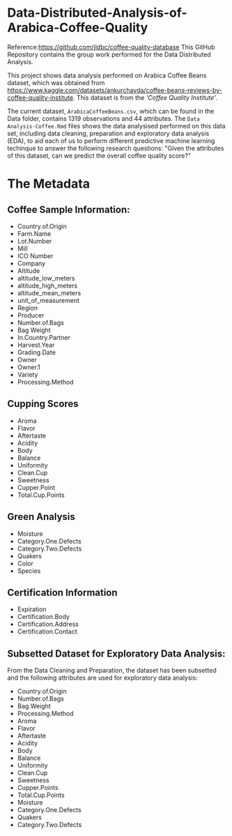 # Data-Distributed-Analysis-of-Arabica-Coffee-Quality

Reference:https://github.com/jldbc/coffee-quality-database
This GitHub Repository contains the group work performed for the Data Distributed Analysis. 

This project shows data analysis performed on Arabica Coffee Beans dataset, which was obtained from https://www.kaggle.com/datasets/ankurchavda/coffee-beans-reviews-by-coffee-quality-institute. This dataset is from the *'Coffee Quality Institute'*.

The current dataset, `ArabicaCoffeeBeans.csv`, which can be found in the Data folder, contains 1319 observations and 44 attributes. The `Data Analysis-Coffee.Rmd` files shows the data analysised performed on this data set, including data cleaning, preparation and exploratory data analysis (EDA), to aid each of us to perform different predictive machine learning techinque to answer the following research questions: "Given the attributes of this dataset, can we predict the overall coffee quality score?"

# The Metadata

## Coffee Sample Information:
- Country.of.Origin
- Farm.Name
- Lot.Number
- Mill
- ICO Number 
- Company
- Altitude 
- altitude_low_meters
- altitude_high_meters
- altitude_mean_meters
- unit_of_measurement
- Region
- Producer
- Number.of.Bags
- Bag Weight
- In.Country.Partner
- Harvest.Year
- Grading.Date
- Owner
- Owner.1
- Variety
- Processing.Method

## Cupping Scores
- Aroma
- Flavor
- Aftertaste
- Acidity
- Body
- Balance
- Uniformity
- Clean.Cup
- Sweetness
- Cupper.Point 
- Total.Cup.Points

## Green Analysis
- Moisture
- Category.One.Defects 
- Category.Two.Defects
- Quakers
- Color
- Species

## Certification Information
- Expiration
- Certification.Body
- Certification.Address
- Certification.Contact

## Subsetted Dataset for Exploratory Data Analysis:
From the Data Cleaning and Preparation, the dataset has been subsetted and the following attributes are used for exploratory data analysis:
  
- Country.of.Origin       
- Number.of.Bags               
- Bag.Weight                                   
- Processing.Method                             
- Aroma                                         
- Flavor                                        
- Aftertaste                                    
- Acidity                                       
- Body                                          
- Balance                                       
- Uniformity                                    
- Clean.Cup                                     
- Sweetness                                     
- Cupper.Points                                 
- Total.Cup.Points                              
- Moisture                                      
- Category.One.Defects                          
- Quakers                                       
- Category.Two.Defects
